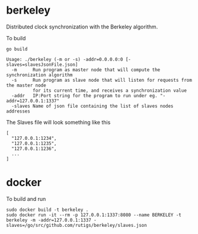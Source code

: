 # berkeley

Distributed clock synchronization with the Berkeley algorithm.


To build
```
go build
```

```
Usage: ./berkeley (-m or -s) -addr=0.0.0.0:0 [-slaves=slavesJsonFile.json]
  -m      Run program as master node that will compute the synchronization algorithm
  -s      Run program as slave node that will listen for requests from the master node 
          for its current time, and receives a synchronization value
  -addr   IP:Port string for the program to run under eg. "-addr=127.0.0.1:1337"
  -slaves Name of json file containing the list of slaves nodes addresses

```

The Slaves file will look something like this

```
[
  "127.0.0.1:1234",
  "127.0.0.1:1235",
  "127.0.0.1:1236",
  ...
]
```

# docker

To build and run
```
sudo docker build -t berkeley .
sudo docker run -it --rm -p 127.0.0.1:1337:8080 --name BERKELEY -t berkeley -m -addr=127.0.0.1:1337 -slaves=/go/src/github.com/rutigs/berkeley/slaves.json

```
